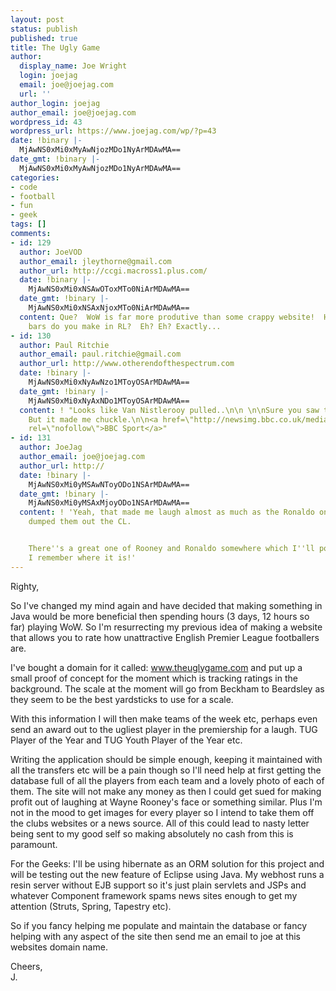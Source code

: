 ```yaml
---
layout: post
status: publish
published: true
title: The Ugly Game
author:
  display_name: Joe Wright
  login: joejag
  email: joe@joejag.com
  url: ''
author_login: joejag
author_email: joe@joejag.com
wordpress_id: 43
wordpress_url: https://www.joejag.com/wp/?p=43
date: !binary |-
  MjAwNS0xMi0xMyAwNjozMDo1NyArMDAwMA==
date_gmt: !binary |-
  MjAwNS0xMi0xMyAwNjozMDo1NyArMDAwMA==
categories:
- code
- football
- fun
- geek
tags: []
comments:
- id: 129
  author: JoeVOD
  author_email: jleythorne@gmail.com
  author_url: http://ccgi.macross1.plus.com/
  date: !binary |-
    MjAwNS0xMi0xNSAwOToxMTo0NiArMDAwMA==
  date_gmt: !binary |-
    MjAwNS0xMi0xNSAxNjoxMTo0NiArMDAwMA==
  content: Que?  WoW is far more produtive than some crappy website!  How many copper
    bars do you make in RL?  Eh? Eh? Exactly...
- id: 130
  author: Paul Ritchie
  author_email: paul.ritchie@gmail.com
  author_url: http://www.otherendofthespectrum.com
  date: !binary |-
    MjAwNS0xMi0xNyAwNzo1MToyOSArMDAwMA==
  date_gmt: !binary |-
    MjAwNS0xMi0xNyAxNDo1MToyOSArMDAwMA==
  content: ! "Looks like Van Nistlerooy pulled..\n\n \n\nSure you saw this already.
    But it made me chuckle.\n\n<a href=\"http://newsimg.bbc.co.uk/media/images/41132000/jpg/_41132246_utdceleb270.jpg\"
    rel=\"nofollow\">BBC Sport</a>"
- id: 131
  author: JoeJag
  author_email: joe@joejag.com
  author_url: http://
  date: !binary |-
    MjAwNS0xMi0yMSAwNToyODo1NSArMDAwMA==
  date_gmt: !binary |-
    MjAwNS0xMi0yMSAxMjoyODo1NSArMDAwMA==
  content: ! 'Yeah, that made me laugh almost as much as the Ronaldo one after Benfica
    dumped them out the CL.


    There''s a great one of Rooney and Ronaldo somewhere which I''ll post here when
    I remember where it is!'
---
```

<p>Righty,</p>
<p>So I've changed my mind again and have decided that making something in Java would be more beneficial then spending hours (3 days, 12 hours so far) playing WoW.  So I'm resurrecting my previous idea of making a website that allows you to rate how unattractive English Premier League footballers are.</p>
<p>I've bought a domain for it called: <a href="http://www.theuglygame.com">www.theuglygame.com</a> and put up a small proof of concept for the moment which is tracking ratings in the background.  The scale at the moment will go from Beckham to Beardsley as they seem to be the best yardsticks to use for a scale.</p>
<p>With this information I will then make teams of the week etc, perhaps even send an award out to the ugliest player in the premiership for a laugh.  TUG Player of the Year and TUG Youth Player of the Year etc.</p>
<p>Writing the application should be simple enough, keeping it maintained with all the transfers etc will be a pain though so I'll need help at first getting the database full of all the players from each team and a lovely photo of each of them.  The site will not make any money as then I could get sued for making profit out of laughing at Wayne Rooney's face or something similar.  Plus I'm not in the mood to get images for every player so I intend to take them off the clubs websites or a news source.  All of this could lead to nasty letter being sent to my good self so making absolutely no cash from this is paramount.</p>
<p>For the Geeks:  I'll be using hibernate as an ORM solution for this project and will be testing out the new feature of Eclipse using Java.  My webhost runs a resin server without EJB support so it's just plain servlets and JSPs and whatever Component framework spams news sites enough to get my attention (Struts, Spring, Tapestry etc).</p>
<p>So if you fancy helping me populate and maintain the database or fancy helping with any aspect of the site then send me an email to joe at this websites domain name.</p>
<p>Cheers,<br />
J.</p>

